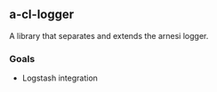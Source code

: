 ## a-cl-logger

A library that separates and extends the arnesi logger.

### Goals

 * Logstash integration